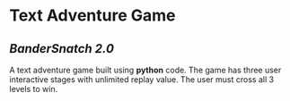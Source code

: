 # Text Adventure Game

## _BanderSnatch 2.0_

A text adventure game built using **python** code.
The game has three user interactive stages with unlimited replay value. The user must cross all 3 levels to win.
